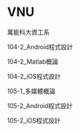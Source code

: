 # VNU
萬能科大資工系

104-2_Android程式設計

104-2_Matlab概論

104-2_iOS程式設計

105-1_多媒體概論

105-2_Android程式設計

105-2_iOS程式設計
